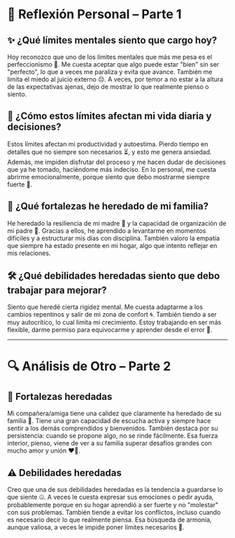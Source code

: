 # 📝 Reflexión Personal – Parte 1

## ✨ ¿Qué límites mentales siento que cargo hoy?

Hoy reconozco que uno de los límites mentales que más me pesa es el perfeccionismo 🧠. Me cuesta aceptar que algo puede estar "bien" sin ser "perfecto", lo que a veces me paraliza y evita que avance. También me limita el miedo al juicio externo 😔. A veces, por temor a no estar a la altura de las expectativas ajenas, dejo de mostrar lo que realmente pienso o siento.

## 🧩 ¿Cómo estos límites afectan mi vida diaria y decisiones?

Estos límites afectan mi productividad y autoestima. Pierdo tiempo en detalles que no siempre son necesarios ⏳, y esto me genera ansiedad. Además, me impiden disfrutar del proceso y me hacen dudar de decisiones que ya he tomado, haciéndome más indeciso. En lo personal, me cuesta abrirme emocionalmente, porque siento que debo mostrarme siempre fuerte 💪.

## 💖 ¿Qué fortalezas he heredado de mi familia?

He heredado la resiliencia de mi madre 🌻 y la capacidad de organización de mi padre 📅. Gracias a ellos, he aprendido a levantarme en momentos difíciles y a estructurar mis días con disciplina. También valoro la empatía que siempre ha estado presente en mi hogar, algo que intento reflejar en mis relaciones.

## 🛠️ ¿Qué debilidades heredadas siento que debo trabajar para mejorar?

Siento que heredé cierta rigidez mental. Me cuesta adaptarme a los cambios repentinos y salir de mi zona de confort 🌀. También tiendo a ser muy autocrítico, lo cual limita mi crecimiento. Estoy trabajando en ser más flexible, darme permiso para equivocarme y aprender desde el error 🌈.

---

# 🔍 Análisis de Otro – Parte 2

## 💎 Fortalezas heredadas

Mi compañera/amiga tiene una calidez que claramente ha heredado de su familia 🫶. Tiene una gran capacidad de escucha activa y siempre hace sentir a los demás comprendidos y bienvenidos. También destaca por su persistencia: cuando se propone algo, no se rinde fácilmente. Esa fuerza interior, pienso, viene de ver a su familia superar desafíos grandes con mucho amor y unión ❤️‍🔥.

## ⚠️ Debilidades heredadas

Creo que una de sus debilidades heredadas es la tendencia a guardarse lo que siente 🤐. A veces le cuesta expresar sus emociones o pedir ayuda, probablemente porque en su hogar aprendió a ser fuerte y no "molestar" con sus problemas. También tiende a evitar los conflictos, incluso cuando es necesario decir lo que realmente piensa. Esa búsqueda de armonía, aunque valiosa, a veces le impide poner límites necesarios 🚧.
